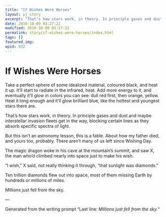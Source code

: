 ```yaml
---
title: "If Wishes Were Horses"
layout: pj_story
excerpt: "That’s how stars work, in theory. In principle gases and dust and maybe interstellar invasion fleets get in the way, blocking certain lines as they absorb specific spectra of light."
date: 2010-10-09 03:27:22
modified: 2010-10-09 03:27:22
permalink: story/if-wishes-were-horses/index.html
tags: []
featured_img: 
wpid: 932
---
```


# If Wishes Were Horses

Take a perfect sphere of some idealized material, coloured black, and heat it up. It’ll start to radiate in the infrared, heat. Add more energy to it, and eventually it’ll glow in colors you can see: dull red first, then orange, yellow. Heat it long enough and it’ll glow brilliant blue, like the hottest and youngest stars there are.

That’s how stars work, in theory. In principle gases and dust and maybe interstellar invasion fleets get in the way, blocking certain lines as they absorb specific spectra of light.

But this isn’t an astronomy lesson, this is a fable. About how my father died, and yours too, probably. There aren’t many of us left since Wishing Day.

The magic dragon woke in his cave at the mountain’s summit, and saw X, the man who’d climbed nearly into space just to make his wish.

“I wish,” X said, not really thinking it through, “that sunlight was diamonds.”

Ten trillion diamonds flew out into space, most of them missing Earth by hundreds or millions of miles.

Millions just fell from the sky.

—

Generated from the writing prompt “Last line: *Millions just fell from the sky.*“